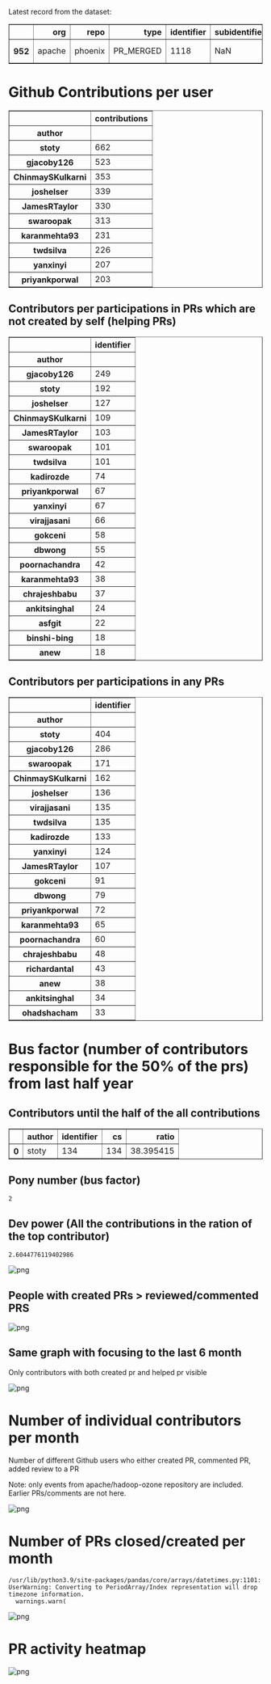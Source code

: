 Latest record from the dataset:




<div>
<table border="1" class="dataframe">
  <thead>
    <tr style="text-align: right;">
      <th></th>
      <th>org</th>
      <th>repo</th>
      <th>type</th>
      <th>identifier</th>
      <th>subidentifier</th>
      <th>date</th>
      <th>author</th>
      <th>owner</th>
      <th>project</th>
    </tr>
  </thead>
  <tbody>
    <tr>
      <th>952</th>
      <td>apache</td>
      <td>phoenix</td>
      <td>PR_MERGED</td>
      <td>1118</td>
      <td>NaN</td>
      <td>2021-02-14 07:18:00+00:00</td>
      <td>virajjasani</td>
      <td>virajjasani</td>
      <td>phoenix</td>
    </tr>
  </tbody>
</table>
</div>



# Github Contributions per user





<div>
<table border="1" class="dataframe">
  <thead>
    <tr style="text-align: right;">
      <th></th>
      <th>contributions</th>
    </tr>
    <tr>
      <th>author</th>
      <th></th>
    </tr>
  </thead>
  <tbody>
    <tr>
      <th>stoty</th>
      <td>662</td>
    </tr>
    <tr>
      <th>gjacoby126</th>
      <td>523</td>
    </tr>
    <tr>
      <th>ChinmaySKulkarni</th>
      <td>353</td>
    </tr>
    <tr>
      <th>joshelser</th>
      <td>339</td>
    </tr>
    <tr>
      <th>JamesRTaylor</th>
      <td>330</td>
    </tr>
    <tr>
      <th>swaroopak</th>
      <td>313</td>
    </tr>
    <tr>
      <th>karanmehta93</th>
      <td>231</td>
    </tr>
    <tr>
      <th>twdsilva</th>
      <td>226</td>
    </tr>
    <tr>
      <th>yanxinyi</th>
      <td>207</td>
    </tr>
    <tr>
      <th>priyankporwal</th>
      <td>203</td>
    </tr>
  </tbody>
</table>
</div>



## Contributors per participations in PRs which are not created by self (helping PRs)




<div>
<table border="1" class="dataframe">
  <thead>
    <tr style="text-align: right;">
      <th></th>
      <th>identifier</th>
    </tr>
    <tr>
      <th>author</th>
      <th></th>
    </tr>
  </thead>
  <tbody>
    <tr>
      <th>gjacoby126</th>
      <td>249</td>
    </tr>
    <tr>
      <th>stoty</th>
      <td>192</td>
    </tr>
    <tr>
      <th>joshelser</th>
      <td>127</td>
    </tr>
    <tr>
      <th>ChinmaySKulkarni</th>
      <td>109</td>
    </tr>
    <tr>
      <th>JamesRTaylor</th>
      <td>103</td>
    </tr>
    <tr>
      <th>swaroopak</th>
      <td>101</td>
    </tr>
    <tr>
      <th>twdsilva</th>
      <td>101</td>
    </tr>
    <tr>
      <th>kadirozde</th>
      <td>74</td>
    </tr>
    <tr>
      <th>priyankporwal</th>
      <td>67</td>
    </tr>
    <tr>
      <th>yanxinyi</th>
      <td>67</td>
    </tr>
    <tr>
      <th>virajjasani</th>
      <td>66</td>
    </tr>
    <tr>
      <th>gokceni</th>
      <td>58</td>
    </tr>
    <tr>
      <th>dbwong</th>
      <td>55</td>
    </tr>
    <tr>
      <th>poornachandra</th>
      <td>42</td>
    </tr>
    <tr>
      <th>karanmehta93</th>
      <td>38</td>
    </tr>
    <tr>
      <th>chrajeshbabu</th>
      <td>37</td>
    </tr>
    <tr>
      <th>ankitsinghal</th>
      <td>24</td>
    </tr>
    <tr>
      <th>asfgit</th>
      <td>22</td>
    </tr>
    <tr>
      <th>binshi-bing</th>
      <td>18</td>
    </tr>
    <tr>
      <th>anew</th>
      <td>18</td>
    </tr>
  </tbody>
</table>
</div>



## Contributors per participations in any PRs




<div>
<table border="1" class="dataframe">
  <thead>
    <tr style="text-align: right;">
      <th></th>
      <th>identifier</th>
    </tr>
    <tr>
      <th>author</th>
      <th></th>
    </tr>
  </thead>
  <tbody>
    <tr>
      <th>stoty</th>
      <td>404</td>
    </tr>
    <tr>
      <th>gjacoby126</th>
      <td>286</td>
    </tr>
    <tr>
      <th>swaroopak</th>
      <td>171</td>
    </tr>
    <tr>
      <th>ChinmaySKulkarni</th>
      <td>162</td>
    </tr>
    <tr>
      <th>joshelser</th>
      <td>136</td>
    </tr>
    <tr>
      <th>virajjasani</th>
      <td>135</td>
    </tr>
    <tr>
      <th>twdsilva</th>
      <td>135</td>
    </tr>
    <tr>
      <th>kadirozde</th>
      <td>133</td>
    </tr>
    <tr>
      <th>yanxinyi</th>
      <td>124</td>
    </tr>
    <tr>
      <th>JamesRTaylor</th>
      <td>107</td>
    </tr>
    <tr>
      <th>gokceni</th>
      <td>91</td>
    </tr>
    <tr>
      <th>dbwong</th>
      <td>79</td>
    </tr>
    <tr>
      <th>priyankporwal</th>
      <td>72</td>
    </tr>
    <tr>
      <th>karanmehta93</th>
      <td>65</td>
    </tr>
    <tr>
      <th>poornachandra</th>
      <td>60</td>
    </tr>
    <tr>
      <th>chrajeshbabu</th>
      <td>48</td>
    </tr>
    <tr>
      <th>richardantal</th>
      <td>43</td>
    </tr>
    <tr>
      <th>anew</th>
      <td>38</td>
    </tr>
    <tr>
      <th>ankitsinghal</th>
      <td>34</td>
    </tr>
    <tr>
      <th>ohadshacham</th>
      <td>33</td>
    </tr>
  </tbody>
</table>
</div>



# Bus factor (number of contributors responsible for the 50% of the prs) from last half year

## Contributors until the half of the all contributions




<div>
<table border="1" class="dataframe">
  <thead>
    <tr style="text-align: right;">
      <th></th>
      <th>author</th>
      <th>identifier</th>
      <th>cs</th>
      <th>ratio</th>
    </tr>
  </thead>
  <tbody>
    <tr>
      <th>0</th>
      <td>stoty</td>
      <td>134</td>
      <td>134</td>
      <td>38.395415</td>
    </tr>
  </tbody>
</table>
</div>



## Pony number (bus factor)




    2



## Dev power (All the contributions in the ration of the top contributor)




    2.6044776119402986




    
![png](github-contributions_files/github-contributions_18_0.png)
    


## People with created PRs > reviewed/commented PRS


    
![png](github-contributions_files/github-contributions_21_0.png)
    


## Same graph with focusing to the last 6 month

Only contributors with both created pr and helped pr visible


    
![png](github-contributions_files/github-contributions_25_0.png)
    


# Number of individual contributors per month

Number of different Github users who either created PR, commented PR, added review to a PR

Note: only events from apache/hadoop-ozone repository are included. Earlier PRs/comments are not here.


    
![png](github-contributions_files/github-contributions_28_0.png)
    


# Number of PRs closed/created per month

    /usr/lib/python3.9/site-packages/pandas/core/arrays/datetimes.py:1101: UserWarning: Converting to PeriodArray/Index representation will drop timezone information.
      warnings.warn(



    
![png](github-contributions_files/github-contributions_31_0.png)
    


# PR activity heatmap


    
![png](github-contributions_files/github-contributions_34_0.png)
    

